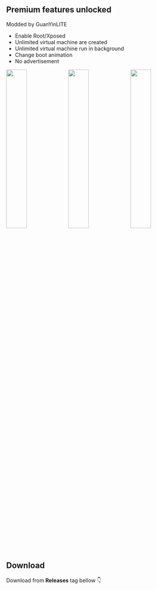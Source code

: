 
## Premium features unlocked
Modded by GuanYinLITE

<ul><li>Enable Root/Xposed</li><li>Unlimited virtual machine are created</li><li>Unlimited virtual machine run in background</li><li>Change boot animation</li><li>No advertisement</li></ul>

<img src="https://i.postimg.cc/jjmtW39r/IMG-20210524-192417.jpg" width="33%"/><img src="https://i.postimg.cc/mL1bxRzZ/IMG-20210524-192341.jpg" width="33%"/><img src="https://i.postimg.cc/09Z5DV1v/IMG-20210524-192401.jpg" width="33%"/>

## Download

Download from **Releases** tag bellow 👇

